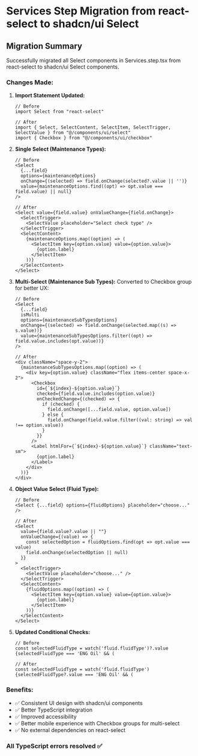 # Services Step Migration from react-select to shadcn/ui Select

## Migration Summary

Successfully migrated all Select components in Services.step.tsx from react-select to shadcn/ui Select components.

### Changes Made:

1. **Import Statement Updated:**
   ```tsx
   // Before
   import Select from "react-select"
   
   // After
   import { Select, SelectContent, SelectItem, SelectTrigger, SelectValue } from "@/components/ui/select"
   import { Checkbox } from "@/components/ui/checkbox"
   ```

2. **Single Select (Maintenance Types):**
   ```tsx
   // Before
   <Select
     {...field}
     options={maintenanceOptions}
     onChange={(selected) => field.onChange(selected?.value || '')}
     value={maintenanceOptions.find((opt) => opt.value === field.value) || null}
   />
   
   // After
   <Select value={field.value} onValueChange={field.onChange}>
     <SelectTrigger>
       <SelectValue placeholder="Select check type" />
     </SelectTrigger>
     <SelectContent>
       {maintenanceOptions.map((option) => (
         <SelectItem key={option.value} value={option.value}>
           {option.label}
         </SelectItem>
       ))}
     </SelectContent>
   </Select>
   ```

3. **Multi-Select (Maintenance Sub Types):**
   Converted to Checkbox group for better UX:
   ```tsx
   // Before
   <Select
     {...field}
     isMulti
     options={maintenanceSubTypesOptions}
     onChange={(selected) => field.onChange(selected.map((s) => s.value))}
     value={maintenanceSubTypesOptions.filter((opt) => field.value.includes(opt.value))}
   />
   
   // After
   <div className="space-y-2">
     {maintenanceSubTypesOptions.map((option) => (
       <div key={option.value} className="flex items-center space-x-2">
         <Checkbox
           id={`${index}-${option.value}`}
           checked={field.value.includes(option.value)}
           onCheckedChange={(checked) => {
             if (checked) {
               field.onChange([...field.value, option.value])
             } else {
               field.onChange(field.value.filter((val: string) => val !== option.value))
             }
           }}
         />
         <Label htmlFor={`${index}-${option.value}`} className="text-sm">
           {option.label}
         </Label>
       </div>
     ))}
   </div>
   ```

4. **Object Value Select (Fluid Type):**
   ```tsx
   // Before
   <Select {...field} options={fluidOptions} placeholder="choose..." />
   
   // After
   <Select 
     value={field.value?.value || ""} 
     onValueChange={(value) => {
       const selectedOption = fluidOptions.find(opt => opt.value === value)
       field.onChange(selectedOption || null)
     }}
   >
     <SelectTrigger>
       <SelectValue placeholder="choose..." />
     </SelectTrigger>
     <SelectContent>
       {fluidOptions.map((option) => (
         <SelectItem key={option.value} value={option.value}>
           {option.label}
         </SelectItem>
       ))}
     </SelectContent>
   </Select>
   ```

5. **Updated Conditional Checks:**
   ```tsx
   // Before
   const selectedFluidType = watch('fluid.fluidType')?.value
   {selectedFluidType === 'ENG Oil' && (
   
   // After
   const selectedFluidType = watch('fluid.fluidType')
   {selectedFluidType?.value === 'ENG Oil' && (
   ```

### Benefits:
- ✅ Consistent UI design with shadcn/ui components
- ✅ Better TypeScript integration
- ✅ Improved accessibility
- ✅ Better mobile experience with Checkbox groups for multi-select
- ✅ No external dependencies on react-select

### All TypeScript errors resolved ✅
